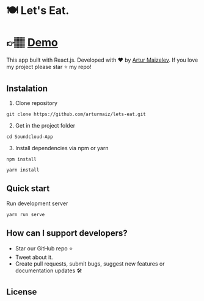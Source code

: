 # 🍽 Let's Eat.

# 👉🏽 [Demo](http://ani-raev.netlify.com/)

This app built with React.js. 
Developed with ❤️ by [Artur Maizelev](https://www.arturmaiz.com/). 
If you love my project please star ⭐️ my repo!

## Instalation 

1. Clone repository
```shell
git clone https://github.com/arturmaiz/lets-eat.git
```
2. Get in the project folder
```shell
cd Soundcloud-App
```
3. Install dependencies via npm or yarn
```shell
npm install
```
```shell
yarn install
```

## Quick start
Run development server
```shell
yarn run serve
```

## How can I support developers?
- Star our GitHub repo :star:
- Tweet about it.
- Create pull requests, submit bugs, suggest new features or documentation updates 🛠

## License
